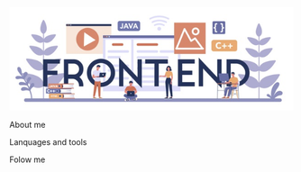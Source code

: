 ![Header](https://github.com/klioman/klioman/blob/main/assets/header.jpg)

About me

Lanquages and tools

Folow me
